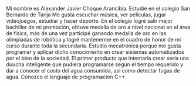 Mi nombre es Alexander Javier Choque Arancibia. Estudié en el colegio San Bernardo de Tarija Me gusta escuchar música, ver películas, jugar videojuegos, estudiar y hacer deporte. En el colegio logré salir mejor bachiller de mi promoción, obtuve medalla de oro a nivel nacional en el área de física, más de una vez participé ganando medalla de oro en las olimpiadas de robótica y logré mantenerme en el cuadro de honor de mi curso durante toda la secundaria. Estudio mecatrónica porque me gusta programar y aplicar dicho conocimiento en crear sistemas automatizados por el bien de la sociedad. El primer producto que intentaría crear sería una duucha inteligente que pudiera programarse según el tiempo requerido y dar a conocer el costo del agua consumida, así como detectar fugas de agua. Conozco el lenguaje de programación C++.

